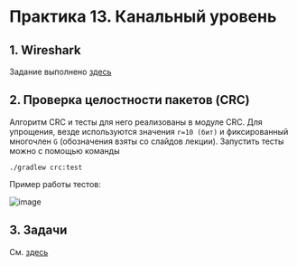 # Практика 13. Канальный уровень

## 1. Wireshark

Задание выполнено [здесь](DHCP.md)

## 2. Проверка целостности пакетов (CRC)

Алгоритм CRC и тесты для него реализованы в модуле CRC.
Для упрощения, везде используются значения `r=10 (бит)` и фиксированный многочлен `G` (обозначения взяты со слайдов лекции).
Запустить тесты можно с помощью команды

```
./gradlew crc:test
```

Пример работы тестов:

![image](https://github.com/volivan239/CompNetCourse-homeworks/assets/65076429/665b328b-876b-4f41-af20-b58ecdd45b70)

## 3. Задачи
См. [здесь](theor.pdf)
